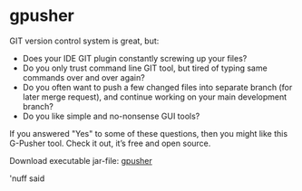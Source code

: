 # gpusher

GIT version control system is great, but:

  * Does your IDE GIT plugin constantly screwing up your files?
  * Do you only trust command line GIT tool, but tired of typing same commands over and over again?
  * Do you often want to push a few changed files into separate branch (for later merge request), and continue working on your main development branch?
  * Do you like simple and no-nonsense GUI tools?

   If you answered "Yes" to some of these questions, then you might like this G-Pusher tool. Check it out, it’s free and open source. 

Download executable jar-file: [gpusher](https://github.com/ma99us/gpusher/raw/master/gpusher.jar)

'nuff said
